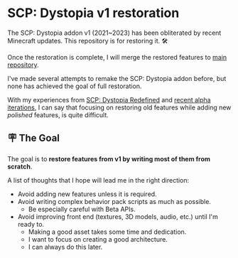 # SCP: Dystopia v1 restoration

The SCP: Dystopia addon v1 (2021~2023) has been obliterated by recent Minecraft updates.
This repository is for restoring it. 🛠️

Once the restoration is complete, I will merge the restored features to [main repository](https://github.com/lc-studios-mc/scp-dystopia).

I've made several attempts to remake the SCP: Dystopia addon before, but none has achieved the goal of full restoration.

With my experiences from [SCP: Dystopia Redefined](https://mcpedl.com/scp-dystopia-redefined/) and [recent alpha iterations](https://github.com/lc-studios-mc/scp-dystopia),
I can say that focusing on restoring old features while adding new *polished* features, is quite difficult.

## :placard: The Goal

The goal is to **restore features from v1 by writing most of them from scratch**.

A list of thoughts that I hope will lead me in the right direction:

- Avoid adding new features unless it is required.
- Avoid writing complex behavior pack scripts as much as possible.
  - Be especially careful with Beta APIs.
- Avoid improving front end (textures, 3D models, audio, etc.) until I'm ready to.
  - Making a good asset takes some time and dedication.
  - I want to focus on creating a good architecture.
  - I can always do this later.
